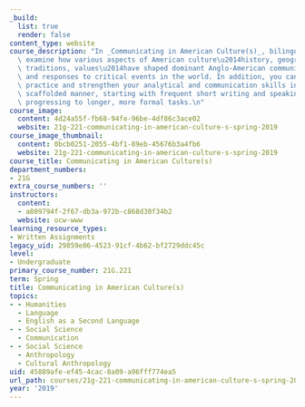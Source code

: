 ```yaml
---
_build:
  list: true
  render: false
content_type: website
course_description: "In _Communicating in American Culture(s)_, bilingual students\
  \ examine how various aspects of American culture\u2014history, geography, institutions,\
  \ traditions, values\u2014have shaped dominant Anglo-American communication norms\
  \ and responses to critical events in the world. In addition, you can expect to\
  \ practice and strengthen your analytical and communication skills in a carefully\
  \ scaffolded manner, starting with frequent short writing and speaking tasks and\
  \ progressing to longer, more formal tasks.\n"
course_image:
  content: 4d24a55f-fb68-94fe-96be-4df86c3ace02
  website: 21g-221-communicating-in-american-culture-s-spring-2019
course_image_thumbnail:
  content: 0bcb0251-2055-4bf1-89eb-45676b3a4fb6
  website: 21g-221-communicating-in-american-culture-s-spring-2019
course_title: Communicating in American Culture(s)
department_numbers:
- 21G
extra_course_numbers: ''
instructors:
  content:
  - a809794f-2f67-db3a-972b-c868d30f34b2
  website: ocw-www
learning_resource_types:
- Written Assignments
legacy_uid: 29859e86-4523-91cf-4b62-bf2729ddc45c
level:
- Undergraduate
primary_course_number: 21G.221
term: Spring
title: Communicating in American Culture(s)
topics:
- - Humanities
  - Language
  - English as a Second Language
- - Social Science
  - Communication
- - Social Science
  - Anthropology
  - Cultural Anthropology
uid: 45889afe-ef45-4cac-8a09-a96fff774ea5
url_path: courses/21g-221-communicating-in-american-culture-s-spring-2019
year: '2019'
---
```


